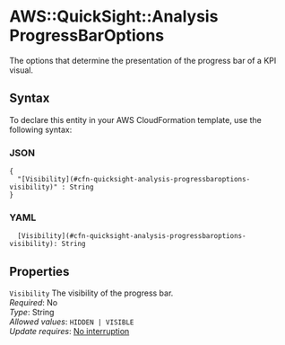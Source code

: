 # AWS::QuickSight::Analysis ProgressBarOptions<a name="aws-properties-quicksight-analysis-progressbaroptions"></a>

The options that determine the presentation of the progress bar of a KPI visual\.

## Syntax<a name="aws-properties-quicksight-analysis-progressbaroptions-syntax"></a>

To declare this entity in your AWS CloudFormation template, use the following syntax:

### JSON<a name="aws-properties-quicksight-analysis-progressbaroptions-syntax.json"></a>

```
{
  "[Visibility](#cfn-quicksight-analysis-progressbaroptions-visibility)" : String
}
```

### YAML<a name="aws-properties-quicksight-analysis-progressbaroptions-syntax.yaml"></a>

```
  [Visibility](#cfn-quicksight-analysis-progressbaroptions-visibility): String
```

## Properties<a name="aws-properties-quicksight-analysis-progressbaroptions-properties"></a>

`Visibility`  <a name="cfn-quicksight-analysis-progressbaroptions-visibility"></a>
The visibility of the progress bar\.  
*Required*: No  
*Type*: String  
*Allowed values*: `HIDDEN | VISIBLE`  
*Update requires*: [No interruption](https://docs.aws.amazon.com/AWSCloudFormation/latest/UserGuide/using-cfn-updating-stacks-update-behaviors.html#update-no-interrupt)